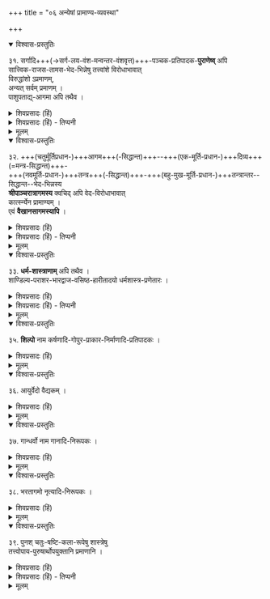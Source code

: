 +++
title = "०६ अन्येषां प्रामाण्य-व्यवस्था"

+++

<details open><summary>विश्वास-प्रस्तुतिः</summary>

३१. सर्गादि+++(→सर्ग-लय-वंश-मन्वन्तर-वंशवृत्त)+++-पञ्चक-प्रतिपादक-**पुराणेष्व्** अपि  
सात्त्विक-राजस-तामस-भेद-भिन्नेषु तत्त्वांशे विरोधाभावात्  
विरुद्धांशो ऽप्रमाणम्,  
अन्यत् सर्वम् प्रमाणम् ।  
पाशुपताद्य्-आगमा अपि तथैव ।
</details>

<details><summary>शिवप्रसादः (हिं)</summary>

अनुवाद – पुराणों के प्रतिपाद्य विषय सर्ग आदि पाँच है। पुराणों के सात्त्विक, राजस एवं तामस, ये तीन भेद हैं ।  
इनमें तत्त्व के विषय में जहाँ कहीं भी विरोध है, उसे प्रामाणिक नहीं माना जाता है ।  
उससे भिन्न पुराणों के सभी अंशों को प्रामाणिक माना जाता है ।  
पाशुपत आदि आगमों के विषय में भी यही बात है ।
</details>

<details><summary>शिवप्रसादः (हिं) - तिप्पनी</summary>

पुराणादि के प्रामाण्य की व्यवस्था 

भा० प्र० - पुराणों के विषयों की चर्चा करते हुए कहा गया है कि पुराणों के सर्ग आदि पाँच विषय हैं । तथाहि-

> 'सर्गश्च प्रतिसर्गश्+++(=प्रलयः)+++ च,  
वंशो मन्वन्तराणि च । 
वंशानुचरितं चेति  
पुराणं पञ्च-लक्षणम् ॥' 


[[६३]]

पुराणों में निम्न पाँच विषय वर्ण्य हैं - १. सर्ग = सृष्टि । २. प्रतिसर्ग = प्रलय । ३. वंश - विभिन्न वंशों का वर्णन । ४. मन्वन्तरों का वर्णन तथा ५. विभिन्न वंशों के चरितों का वर्णन । 


पुराणों की संख्या अठारह हैं । इन अठारह पुराणों को तीन भागों में विभक्त किया जाता है - सात्त्विक, राजस एवं तामस । कहा भी गया है— 


> 'वैष्णवं नारदीयं च  
तथा भागवतं शुभम् ।  
गारुडं च तथा पाद्मं  
वाराहं शुभदर्शने ॥  
षडेतानि पुराणानि  
**सात्त्विकानि** मतानि मे ।  
> 
> ब्रह्माण्डं ब्रह्मवैवर्तम्  
मार्कण्डेयं तथैव च ॥  
भविष्यं वामनं ब्राह्मं  
**राजसानि** निबोध मे । 
> 
> मात्स्यं कौर्मं तथा लैङ्गं  
शैवं स्कान्दं तथैव च । 
आग्नेयं च षडेतानि  
**तामसानि** निबोध मे' ॥ 


> अर्थात् 'हे मनोहारिणी पार्वती ! विष्णुपुराण, नारदपुराण तथा कल्याणकारी भागवत ( श्रीमद्भागवत ) पुराण, गरुडपुराण, पद्मपुराण तथा वाराहपुराण, ये छह पुराण मुझे सात्त्विक रूप से अभिमत हैं । 
> 
> ब्रह्माण्ड, ब्रह्मवैवर्त, मार्कण्डेय, भविष्यत्, वामन तथा ब्राह्म, इन छह पुराणों को राजस जानो ।
> 
> मत्स्य, कूर्म, लिङ्ग, शिव, स्कन्द तथा अग्नि, इन छह पुराणों को तामस पुराण जानो । 

इन सभी पुराणों का आपस में तत्त्व के विषय में कोई भी विरोध नहीं है । अतएव इन सभी पुराणों का वेदानुकूल तत्त्वांश के विषय में ही प्रामाण्य स्वीकार किया जाता है । विरोधस्थल में प्रामाण्य नहीं स्वीकारा जाता है । इसी तरह पाशुपत आदि आगमों को भी जहाँ वेदानुकूल तत्त्वांश से विरोध है, वहीं उनका प्रामाण्य नहीं स्वीकार किया जाता है । अन्यत्रे उनका सर्वत्र प्रामाण्य स्वीकार किया जाता है । 


</details>


<details><summary>मूलम्</summary>

३१. सर्गादिपञ्चकप्रतिपादकपुराणेष्वपि सात्त्विकराजसतामसभेदभिन्नेषु तत्त्वांशे विरोधाभावात् विरुद्धांशोऽप्रमाणम्, अन्यत् सर्वम् प्रमाणम् । पाशुपताद्यागमा अपि तथैव ।
</details>


<details open><summary>विश्वास-प्रस्तुतिः</summary>

३२. +++(चतुर्मूर्तिप्रधान-)+++आगम+++(-सिद्धान्त)+++--+++(एक-मूर्ति-प्रधान-)+++दिव्य+++(=मन्त्र-सिद्धान्त)+++-  
+++(नवमूर्ति-प्रधान-)+++तन्त्र+++(-सिद्धान्त)+++-+++(बहु-मुख-मूर्ति-प्रधान-)+++तन्त्रान्तर--सिद्धान्त--भेद-भिन्नस्य  
**श्रीपाञ्चरात्रागमस्य** क्वचिद् अपि वेद-विरोधाभावात्  
कार्त्स्न्येन प्रामाण्यम् ।  
एवं **वैखानसागमस्यापि** ।
</details>

<details><summary>शिवप्रसादः (हिं)</summary>

पाञ्चरात्रागम चार प्रकार के सिद्धान्तों में विभक्त है-  
आगम-सिद्धान्त, दिव्यसिद्धान्त, तन्त्रसिद्धान्त एवं तन्त्रान्तरसिद्धान्त । श्रीपाञ्चरात्रागम का वेदों से कहीं भी विरोध नहीं है, अत एव सम्पूर्ण पाञ्चरात्रागम की प्रामाणिकता स्वीकार की जाती है । इसी तरह वैखानसागम की भी पूर्णरूप से प्रामाणिकता स्वीकार की जाती है । 
</details>

<details><summary>शिवप्रसादः (हिं) - तिप्पनी</summary>

पाञ्चरात्र शास्त्र के प्रवक्ता भगवान् श्रीमन्नारायण को माना जाता है ।  
प्राचीनकाल में श्रीभगवान् ने अपने पञ्चायुध के अंश से समुद्भूत औपगायन, शाण्डिल्य, भरद्वाज, कौशिक तथा मौञ्जायन महर्षियों को पृथक्-पृथक् एक-एक रात्रियों में  
लोक की रक्षा, संसारी जीवों का उद्धार, सद्धर्म तथा स्वाराधन के प्रवर्तन हेतु,  
मोक्षप्रद, आद्यवेद एकायन शाखा नामक रहस्याम्नाय को पढाया,  
इसीलिए उसे श्रीपाञ्चरात्रागम के नाम से अभिहित किया जाता है ।  
श्रीपाञ्चरात्र की एक सौ आठ संहिताएँ कही गयी हैं ।  
इसका दूसरा नाम भगवच्छास्त्र भी है ।  

पाञ्चरात्र का कहीं भी वेदों से तत्त्व के विषय में विरोध नहीं है,  
अतएव सम्पूर्ण पाञ्चरात्र का प्रामाण्य स्वीकार किया जाता है ।  
पाञ्चरात्र में वेदार्थ, धर्म, वेदान्तार्थं तथा परतत्त्व का उपबृंहण किया गया है ।  


[[६४]]

सम्पूर्ण पाञ्चरात्र में चार सिद्धान्तों का वर्णन है—  आगमसिद्धान्त, दिव्य सिद्धान्त, तन्त्रसिद्धान्त एवं तन्त्रान्तर- सिद्धान्त ।  
दिव्यसिद्धान्त को ही मन्त्रसिद्धान्त भी कहा जाता है ।  

मन्त्रसिद्धान्त अथवा दिव्यसिद्धान्त एक मूर्तिप्रधान है  
अर्थात् श्रीभगवान् के पर-रूप का प्रधान रूप से प्रतिपादन करता है ।  

आगमसिद्धान्त चतुर्मूर्तिप्रधान है ।  
अर्थात् श्रीभगवान् की वासुदेव, संकर्षण, प्रद्युम्न एवं अनिरुद्ध, इन चार मूर्तियों का वर्णन करता है ।  

तन्त्रसिद्धान्त नवमूर्ति-प्रधान है  
तथा तन्त्रान्तरसिद्धान्त भगवान् की तीन चार मुखों वाली मूर्तियों की आराधना का प्रधान रूप से प्रतिपादन करता है।  
इस तरह सम्पूर्ण पाञ्चरात्रागम का प्रामाण्य सिद्धान्त में स्वीकार किया जाता है । 


श्रीभगवान् के अवतारभूत महर्षि वैखानमि ने वैखानसागम का प्रणयन किया ।  
इसमें श्रीभगवान् की आराधना का प्रकार, उनकी प्रतिष्ठा तथा महोत्सव आदि का विस्तृत वर्णन है ।  
अतएव इस विषय में वैखानसागम का भी प्रामाण्य स्वीकार किया जाता है । 

</details>


<details><summary>मूलम्</summary>

३२. आगमदिव्यतन्त्रतन्त्रान्तरसिद्धान्तभेदभिन्नस्य श्रीपाञ्चरात्रागमस्य क्वचिदपि वेदविरोधाभावात् कार्त्स्न्येन प्रामाण्यम् । एवं वैखानसागमस्यापि ।
</details>

<details open><summary>विश्वास-प्रस्तुतिः</summary>

३३. **धर्म-शास्त्राणाम्** अपि तथैव ।  
शाण्डिल्य-पराशर-भारद्वाज-वसिष्ठ-हारीतादयो धर्मशास्त्र-प्रणेतारः ।
</details>

<details><summary>शिवप्रसादः (हिं)</summary>

इसी तरह से धर्मशास्त्रों की भी बात है । धर्मशास्त्रों के प्रणेता - शाण्डिल्य, पराशर, भरद्वाज, वसिष्ठ तथा हारीत आदि महर्षि हैं । 
</details>

<details><summary>शिवप्रसादः (हिं) - तिप्पनी</summary>

इस प्रकार धर्मशास्त्रों का भी वही प्रामाण्य नहीं स्वीकारा जाता, जहाँ उनका वेदों से तत्त्व के विषय में विरोध है । धर्मशास्त्रों के प्रणेताओं में प्रख्यात कुछ निम्न महर्षि हैं - शाण्डिल्य, पराशर, भरद्वाज, वसिष्ठ तथा हारीत आदि ।  
</details>


<details><summary>मूलम्</summary>

३३. धर्मशास्त्राणामपि तथैव । शाण्डिल्यपराशरभारद्वाजवसिष्ठहारीतादयो धर्मशास्त्र-प्रणेतारः ।
</details>


<details open><summary>विश्वास-प्रस्तुतिः</summary>

३५. **शिल्पो** नाम कर्षणादि-गोपुर-प्राकार-निर्माणादि-प्रतिपादकः ।
</details>

<details><summary>शिवप्रसादः (हिं)</summary>

शिल्पशास्त्र, आयुर्वेदशास्त्र, गान्धर्वशास्त्र, नाट्यशास्त्र आदि का भी उपर्युक्त अंश में ही प्रामाण्य स्वीकार किया जाता है । कर्षण आदि तथा गोपुर एवं प्राकार आदि के निर्माण की प्रतिपादिका शिल्पविद्या है । 
</details>


<details><summary>मूलम्</summary>

३५. शिल्पो नाम कर्षणादिगोपुरप्राकारनिर्माणादिप्रतिपादकः ।
</details>

<details open><summary>विश्वास-प्रस्तुतिः</summary>

३६. आयुर्वेदो वैद्यकम् ।
</details>

<details><summary>शिवप्रसादः (हिं)</summary>

वैद्यक को आयुर्वेद कहते हैं । 
</details>


<details><summary>मूलम्</summary>

३६. आयुर्वेदो वैद्यकम् ।
</details>


<details open><summary>विश्वास-प्रस्तुतिः</summary>

३७. गान्धर्वो नाम गानादि-निरूपकः ।
</details>

<details><summary>शिवप्रसादः (हिं)</summary>

गान इत्यादि का निरूपण करने वाली गान्धर्वविद्या है । 
</details>


<details><summary>मूलम्</summary>

३७. गान्धर्वो नाम गानादिनिरूपकः ।
</details>


<details open><summary>विश्वास-प्रस्तुतिः</summary>

३८. भरतागमो नृत्यादि-निरूपकः ।
</details>

<details><summary>शिवप्रसादः (हिं)</summary>

भरतागम ( नाट्य- शास्त्र ) नृत्त आदि का विधान करता है। 
</details>


<details><summary>मूलम्</summary>

३८. भरतागमो नृत्यादिनिरूपकः ।
</details>


<details open><summary>विश्वास-प्रस्तुतिः</summary>

३९. पुनश् चतुः-षष्टि-कला-रूपेषु शास्त्रेषु  
तत्त्वोपाय-पुरुषार्थोपयुक्तानि प्रमाणानि ।
</details>

<details><summary>शिवप्रसादः (हिं)</summary>

इसके अतिरिक्त चौंसठ कलारूपी शास्त्रों में उन्हीं अंशों का प्रामाण्य स्वीकार किया जाता है, जो तत्त्व, हित एवं पुरुषार्थं का प्रतिपादन करते हैं ।
</details>

<details><summary>शिवप्रसादः (हिं) - तिप्पनी</summary>

इसी तरह शिल्प, आयुर्वेद, गान्धर्ववेद तथा चौसठ कलाओं का भी उपर्युक्त अंश में हम प्रामाण्य स्वीकार करते हैं ।
</details>


<details><summary>मूलम्</summary>

३९. पुनश्चतुःषष्टिकलारूपेषु शास्त्रेषु तत्त्वोपायपुरुषार्थोपयुक्तानि प्रमाणानि ।
</details>
